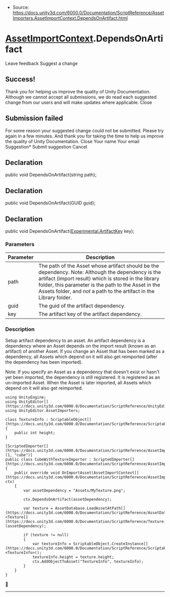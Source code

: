 * Source: https://docs.unity3d.com/6000.0/Documentation/ScriptReference/AssetImporters.AssetImportContext.DependsOnArtifact.html

#  [AssetImportContext](https://docs.unity3d.com/6000.0/Documentation/ScriptReference/AssetImporters.AssetImportContext.html).DependsOnArtifact
Leave feedback
Suggest a change
## Success!
Thank you for helping us improve the quality of Unity Documentation. Although we cannot accept all submissions, we do read each suggested change from our users and will make updates where applicable.
Close
## Submission failed
For some reason your suggested change could not be submitted. Please <a>try again</a> in a few minutes. And thank you for taking the time to help us improve the quality of Unity Documentation.
Close
Your name Your email Suggestion* Submit suggestion
Cancel
## Declaration
public void DependsOnArtifact(string path); 
## Declaration
public void DependsOnArtifact(GUID guid); 
## Declaration
public void DependsOnArtifact([Experimental.ArtifactKey](https://docs.unity3d.com/6000.0/Documentation/ScriptReference/Experimental.ArtifactKey.html) key); 
### Parameters
Parameter | Description  
---|---  
path | The path of the Asset whose artifact should be the dependency. Note: Although the dependency is the artifact (import result) which is stored in the library folder, this parameter is the path to the Asset in the Assets folder, and _not_ a path to the artifact in the Library folder.  
guid | The guid of the artifact dependency.  
key | The artifact key of the artifact dependency.  
### Description
Setup artifact dependency to an asset.
An artifact dependency is a dependency where an Asset depends on the import result (known as an artifact) of another Asset. If you change an Asset that has been marked as a dependency, all Assets which depend on it will also get reimported (after the dependency has been imported).  
  
Note: If you specify an Asset as a dependency that doesn't exist or hasn't yet been imported, the dependency is still registered. It is registered as an un-imported Asset. When the Asset is later imported, all Assets which depend on it will also get reimported.
```
using UnityEngine;
using UnityEditor[](https://docs.unity3d.com/6000.0/Documentation/ScriptReference/UnityEditor.html);
using UnityEditor.AssetImporters;  
  
class TextureInfo : ScriptableObject[](https://docs.unity3d.com/6000.0/Documentation/ScriptReference/ScriptableObject.html)
{
    public int height;
}  
  
[ScriptedImporter[](https://docs.unity3d.com/6000.0/Documentation/ScriptReference/AssetImporters.ScriptedImporter.html)(1, "cube")]
public class CubeWithTextureImporter : ScriptedImporter[](https://docs.unity3d.com/6000.0/Documentation/ScriptReference/AssetImporters.ScriptedImporter.html)
{
    public override void OnImportAsset(AssetImportContext[](https://docs.unity3d.com/6000.0/Documentation/ScriptReference/AssetImporters.AssetImportContext.html) ctx)
    {
        var assetDependency = "Assets/MyTexture.png";  
  
        ctx.DependsOnArtifact(assetDependency);  
  
        var texture = AssetDatabase.LoadAssetAtPath[](https://docs.unity3d.com/6000.0/Documentation/ScriptReference/AssetDatabase.LoadAssetAtPath.html)<Texture[](https://docs.unity3d.com/6000.0/Documentation/ScriptReference/Texture.html)>(assetDependency);  
  
        if (texture != null)
        {
            var textureInfo = ScriptableObject.CreateInstance[](https://docs.unity3d.com/6000.0/Documentation/ScriptReference/ScriptableObject.CreateInstance.html)<TextureInfo>();
            textureInfo.height = texture.height;
            ctx.AddObjectToAsset("TextureInfo", textureInfo);
        }
    }
}

```

* * *
